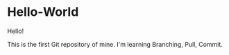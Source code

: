 # Hello-World


Hello!

This is the first Git repository of mine. I'm learning Branching, Pull, Commit.
